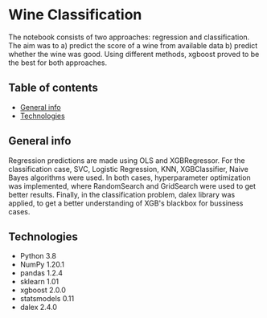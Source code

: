 # Wine Classification
The notebook consists of two approaches: regression and classification. The aim was to a) predict the score of a wine from available data b) predict whether the wine was good. Using different methods, xgboost proved to be the best for both approaches.

## Table of contents
* [General info](#general-info)
* [Technologies](#technologies)

## General info
Regression predictions are made using OLS and XGBRegressor. For the classification case, SVC, Logistic Regression, KNN, XGBClassifier, Naive Bayes algorithms were used. In both cases, hyperparameter optimization was implemented, where RandomSearch and GridSearch were used to get better results. Finally, in the classification problem, dalex library was applied, to get a better understanding of XGB's blackbox for bussiness cases.
## Technologies
* Python 3.8
* NumPy 1.20.1
* pandas 1.2.4
* sklearn 1.01
* xgboost 2.0.0
* statsmodels 0.11
* dalex 2.4.0
